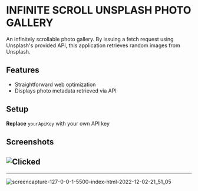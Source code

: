 
# INFINITE SCROLL UNSPLASH PHOTO GALLERY

An infinitely scrollable photo gallery. By issuing a fetch request using Unsplash's provided API, this application retrieves random images from Unsplash.

## Features

- Straightforward web optimization
- Displays photo metadata retrieved via API

## Setup

 **Replace** `yourApiKey` with your own API key




## Screenshots
![Clicked](https://user-images.githubusercontent.com/25801484/205419052-40569541-ec6a-4d6c-b279-23085f0d490e.PNG)
---
---
![screencapture-127-0-0-1-5500-index-html-2022-12-02-21_51_05](https://user-images.githubusercontent.com/25801484/205419050-35c7b9b4-2e2d-4ac4-92be-22c18d673765.png)

